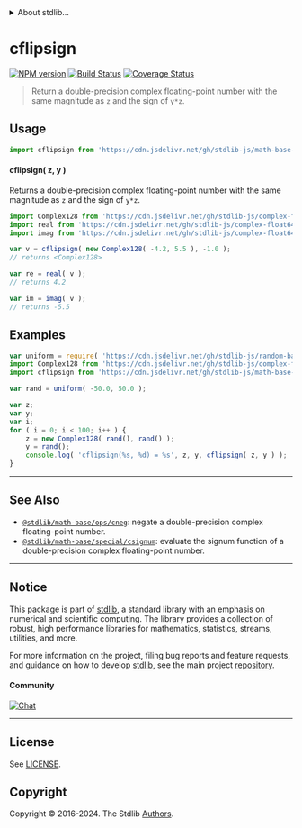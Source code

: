 <!--

@license Apache-2.0

Copyright (c) 2018 The Stdlib Authors.

Licensed under the Apache License, Version 2.0 (the "License");
you may not use this file except in compliance with the License.
You may obtain a copy of the License at

   http://www.apache.org/licenses/LICENSE-2.0

Unless required by applicable law or agreed to in writing, software
distributed under the License is distributed on an "AS IS" BASIS,
WITHOUT WARRANTIES OR CONDITIONS OF ANY KIND, either express or implied.
See the License for the specific language governing permissions and
limitations under the License.

-->


<details>
  <summary>
    About stdlib...
  </summary>
  <p>We believe in a future in which the web is a preferred environment for numerical computation. To help realize this future, we've built stdlib. stdlib is a standard library, with an emphasis on numerical and scientific computation, written in JavaScript (and C) for execution in browsers and in Node.js.</p>
  <p>The library is fully decomposable, being architected in such a way that you can swap out and mix and match APIs and functionality to cater to your exact preferences and use cases.</p>
  <p>When you use stdlib, you can be absolutely certain that you are using the most thorough, rigorous, well-written, studied, documented, tested, measured, and high-quality code out there.</p>
  <p>To join us in bringing numerical computing to the web, get started by checking us out on <a href="https://github.com/stdlib-js/stdlib">GitHub</a>, and please consider <a href="https://opencollective.com/stdlib">financially supporting stdlib</a>. We greatly appreciate your continued support!</p>
</details>

# cflipsign

[![NPM version][npm-image]][npm-url] [![Build Status][test-image]][test-url] [![Coverage Status][coverage-image]][coverage-url] <!-- [![dependencies][dependencies-image]][dependencies-url] -->

> Return a double-precision complex floating-point number with the same magnitude as `z` and the sign of `y*z`.

<!-- Section to include introductory text. Make sure to keep an empty line after the intro `section` element and another before the `/section` close. -->

<section class="intro">

</section>

<!-- /.intro -->

<!-- Package usage documentation. -->



<section class="usage">

## Usage

```javascript
import cflipsign from 'https://cdn.jsdelivr.net/gh/stdlib-js/math-base-special-cflipsign@deno/mod.js';
```

#### cflipsign( z, y )

Returns a double-precision complex floating-point number with the same magnitude as `z` and the sign of `y*z`.

```javascript
import Complex128 from 'https://cdn.jsdelivr.net/gh/stdlib-js/complex-float64-ctor@deno/mod.js';
import real from 'https://cdn.jsdelivr.net/gh/stdlib-js/complex-float64-real@deno/mod.js';
import imag from 'https://cdn.jsdelivr.net/gh/stdlib-js/complex-float64-imag@deno/mod.js';

var v = cflipsign( new Complex128( -4.2, 5.5 ), -1.0 );
// returns <Complex128>

var re = real( v );
// returns 4.2

var im = imag( v );
// returns -5.5
```

</section>

<!-- /.usage -->

<!-- Package usage notes. Make sure to keep an empty line after the `section` element and another before the `/section` close. -->

<section class="notes">

</section>

<!-- /.notes -->

<!-- Package usage examples. -->

<section class="examples">

## Examples

<!-- eslint no-undef: "error" -->

```javascript
var uniform = require( 'https://cdn.jsdelivr.net/gh/stdlib-js/random-base-uniform' ).factory;
import Complex128 from 'https://cdn.jsdelivr.net/gh/stdlib-js/complex-float64-ctor@deno/mod.js';
import cflipsign from 'https://cdn.jsdelivr.net/gh/stdlib-js/math-base-special-cflipsign@deno/mod.js';

var rand = uniform( -50.0, 50.0 );

var z;
var y;
var i;
for ( i = 0; i < 100; i++ ) {
    z = new Complex128( rand(), rand() );
    y = rand();
    console.log( 'cflipsign(%s, %d) = %s', z, y, cflipsign( z, y ) );
}
```

</section>

<!-- /.examples -->

<!-- C interface documentation. -->



<!-- Section to include cited references. If references are included, add a horizontal rule *before* the section. Make sure to keep an empty line after the `section` element and another before the `/section` close. -->

<section class="references">

</section>

<!-- /.references -->

<!-- Section for related `stdlib` packages. Do not manually edit this section, as it is automatically populated. -->

<section class="related">

* * *

## See Also

-   <span class="package-name">[`@stdlib/math-base/ops/cneg`][@stdlib/math/base/ops/cneg]</span><span class="delimiter">: </span><span class="description">negate a double-precision complex floating-point number.</span>
-   <span class="package-name">[`@stdlib/math-base/special/csignum`][@stdlib/math/base/special/csignum]</span><span class="delimiter">: </span><span class="description">evaluate the signum function of a double-precision complex floating-point number.</span>

</section>

<!-- /.related -->

<!-- Section for all links. Make sure to keep an empty line after the `section` element and another before the `/section` close. -->


<section class="main-repo" >

* * *

## Notice

This package is part of [stdlib][stdlib], a standard library with an emphasis on numerical and scientific computing. The library provides a collection of robust, high performance libraries for mathematics, statistics, streams, utilities, and more.

For more information on the project, filing bug reports and feature requests, and guidance on how to develop [stdlib][stdlib], see the main project [repository][stdlib].

#### Community

[![Chat][chat-image]][chat-url]

---

## License

See [LICENSE][stdlib-license].


## Copyright

Copyright &copy; 2016-2024. The Stdlib [Authors][stdlib-authors].

</section>

<!-- /.stdlib -->

<!-- Section for all links. Make sure to keep an empty line after the `section` element and another before the `/section` close. -->

<section class="links">

[npm-image]: http://img.shields.io/npm/v/@stdlib/math-base-special-cflipsign.svg
[npm-url]: https://npmjs.org/package/@stdlib/math-base-special-cflipsign

[test-image]: https://github.com/stdlib-js/math-base-special-cflipsign/actions/workflows/test.yml/badge.svg?branch=main
[test-url]: https://github.com/stdlib-js/math-base-special-cflipsign/actions/workflows/test.yml?query=branch:main

[coverage-image]: https://img.shields.io/codecov/c/github/stdlib-js/math-base-special-cflipsign/main.svg
[coverage-url]: https://codecov.io/github/stdlib-js/math-base-special-cflipsign?branch=main

<!--

[dependencies-image]: https://img.shields.io/david/stdlib-js/math-base-special-cflipsign.svg
[dependencies-url]: https://david-dm.org/stdlib-js/math-base-special-cflipsign/main

-->

[chat-image]: https://img.shields.io/gitter/room/stdlib-js/stdlib.svg
[chat-url]: https://app.gitter.im/#/room/#stdlib-js_stdlib:gitter.im

[stdlib]: https://github.com/stdlib-js/stdlib

[stdlib-authors]: https://github.com/stdlib-js/stdlib/graphs/contributors

[umd]: https://github.com/umdjs/umd
[es-module]: https://developer.mozilla.org/en-US/docs/Web/JavaScript/Guide/Modules

[deno-url]: https://github.com/stdlib-js/math-base-special-cflipsign/tree/deno
[deno-readme]: https://github.com/stdlib-js/math-base-special-cflipsign/blob/deno/README.md
[umd-url]: https://github.com/stdlib-js/math-base-special-cflipsign/tree/umd
[umd-readme]: https://github.com/stdlib-js/math-base-special-cflipsign/blob/umd/README.md
[esm-url]: https://github.com/stdlib-js/math-base-special-cflipsign/tree/esm
[esm-readme]: https://github.com/stdlib-js/math-base-special-cflipsign/blob/esm/README.md
[branches-url]: https://github.com/stdlib-js/math-base-special-cflipsign/blob/main/branches.md

[stdlib-license]: https://raw.githubusercontent.com/stdlib-js/math-base-special-cflipsign/main/LICENSE

<!-- <related-links> -->

[@stdlib/math/base/ops/cneg]: https://github.com/stdlib-js/math-base-ops-cneg/tree/deno

[@stdlib/math/base/special/csignum]: https://github.com/stdlib-js/math-base-special-csignum/tree/deno

<!-- </related-links> -->

</section>

<!-- /.links -->

